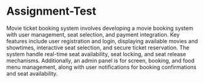 # Assignment-Test

Movie ticket booking system involves developing a movie booking system with user management, seat selection, and payment integration. Key features include user registration and login, displaying available movies and showtimes, interactive seat selection, and secure ticket reservation. The system handle real-time seat availability, seat locking, and seat release mechanisms. Additionally, an admin panel is for screen, booking, and food menu management, along with user notifications for booking confirmations and seat availability. 

